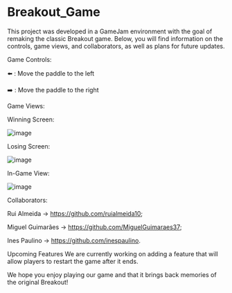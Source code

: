 # Breakout_Game

This project was developed in a GameJam environment with the goal of remaking the classic Breakout game. Below, you will find information on the controls, game views, and collaborators, as well as plans for future updates.

Game Controls:

⬅️ : Move the paddle to the left

➡️ : Move the paddle to the right

Game Views:

Winning Screen:

![image](https://github.com/user-attachments/assets/52987634-a27c-4dbf-a091-d726885ee52b)


Losing Screen:

![image](https://github.com/user-attachments/assets/59f8d0cf-bdd3-4865-9f0e-e9c09579ed41)


In-Game View:

![image](https://github.com/user-attachments/assets/f76dd723-97a4-4a38-8334-d88e9eb62e00)


Collaborators:

Rui Almeida -> https://github.com/ruialmeida10;

Miguel Guimarães -> https://github.com/MiguelGuimaraes37;

Ines Paulino -> https://github.com/inespaulino.

Upcoming Features
We are currently working on adding a feature that will allow players to restart the game after it ends.

We hope you enjoy playing our game and that it brings back memories of the original Breakout!
